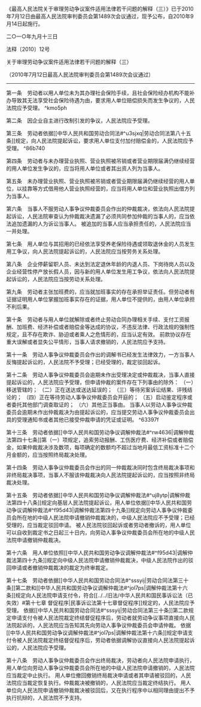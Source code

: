 《最高人民法院关于审理劳动争议案件适用法律若干问题的解释（三）》已于2010年7月12日由最高人民法院审判委员会第1489次会议通过，现予公布，自2010年9月14日起施行。

二○一○年九月十三日

法释〔2010〕12号

关于审理劳动争议案件适用法律若干问题的解释（三）

（2010年7月12日最高人民法院审判委员会第1489次会议通过）
___
第一条　劳动者以用人单位未为其办理社会保险手续，且社会保险经办机构不能补办导致其无法享受社会保险待遇为由，要求用人单位赔偿损失而发生争议的，人民法院应予受理。 ^kmo5ph

第二条　因企业自主进行改制引发的争议，人民法院应予受理。

第三条　劳动者依据[[中华人民共和国劳动合同法#^u3sjxq|劳动合同法第八十五条]]规定，向人民法院提起诉讼，要求用人单位支付加付赔偿金的，人民法院应予受理。 ^86b740

第四条　劳动者与未办理营业执照、营业执照被吊销或者营业期限届满仍继续经营的用人单位发生争议的，应当将用人单位或者其出资人列为当事人。

第五条　未办理营业执照、营业执照被吊销或者营业期限届满仍继续经营的用人单位，以挂靠等方式借用他人营业执照经营的，应当将用人单位和营业执照出借方列为当事人。

第六条　当事人不服劳动人事争议仲裁委员会作出的仲裁裁决，依法向人民法院提起诉讼，人民法院审查认为仲裁裁决遗漏了必须共同参加仲裁的当事人的，应当依法追加遗漏的人为诉讼当事人。
被追加的当事人应当承担责任的，人民法院应当一并处理。

第七条　用人单位与其招用的已经依法享受养老保险待遇或领取退休金的人员发生用工争议，向人民法院提起诉讼的，人民法院应当按劳务关系处理。

第八条　企业停薪留职人员、未达到法定退休年龄的内退人员、下岗待岗人员以及企业经营性停产放长假人员，因与新的用人单位发生用工争议，依法向人民法院提起诉讼的，人民法院应当按劳动关系处理。

第九条　劳动者主张加班费的，应当就加班事实的存在承担举证责任。但劳动者有证据证明用人单位掌握加班事实存在的证据，用人单位不提供的，由用人单位承担不利后果。

第十条　劳动者与用人单位就解除或者终止劳动合同办理相关手续、支付工资报酬、加班费、经济补偿或者赔偿金等达成的协议，不违反法律、行政法规的强制性规定，且不存在欺诈、胁迫或者乘人之危情形的，应当认定有效。
前款协议存在重大误解或者显失公平情形，当事人请求撤销的，人民法院应予支持。

第十一条　劳动人事争议仲裁委员会作出的调解书已经发生法律效力，一方当事人反悔提起诉讼的，人民法院不予受理；已经受理的，裁定驳回起诉。

第十二条　劳动人事争议仲裁委员会逾期未作出受理决定或仲裁裁决，当事人直接提起诉讼的，人民法院应予受理，但申请仲裁的案件存在下列事由的除外：
（一）移送管辖的；
（二）正在送达或送达延误的；
（三）等待另案诉讼结果、评残结论的；
（四）正在等待劳动人事争议仲裁委员会开庭的；
（五）启动鉴定程序或者委托其他部门调查取证的；
（六）其他正当事由。
当事人以劳动人事争议仲裁委员会逾期未作出仲裁裁决为由提起诉讼的，应当提交劳动人事争议仲裁委员会出具的受理通知书或者其他已接受仲裁申请的凭证或证明。 ^63397f

第十三条　劳动者依据[[中华人民共和国劳动争议调解仲裁法#^rw4636|调解仲裁法第四十七条]]第（一）项规定，追索劳动报酬、工伤医疗费、经济补偿或者赔偿金，如果仲裁裁决涉及数项，每项确定的数额均不超过当地月最低工资标准十二个月金额的，应当按照终局裁决处理。

第十四条　劳动人事争议仲裁委员会作出的同一仲裁裁决同时包含终局裁决事项和非终局裁决事项，当事人不服该仲裁裁决向人民法院提起诉讼的，应当按照非终局裁决处理。

第十五条　劳动者依据[[中华人民共和国劳动争议调解仲裁法#^uj8ytp|调解仲裁法第四十八条]]规定向基层人民法院提起诉讼，用人单位依据[[中华人民共和国劳动争议调解仲裁法#^f95d43|调解仲裁法第四十九条]]规定向劳动人事争议仲裁委员会所在地的中级人民法院申请撤销仲裁裁决的，中级人民法院应不予受理；已经受理的，应当裁定驳回申请。
被人民法院驳回起诉或者劳动者撤诉的，用人单位可以自收到裁定书之日起三十日内，向劳动人事争议仲裁委员会所在地的中级人民法院申请撤销仲裁裁决。

第十六条　用人单位依照[[中华人民共和国劳动争议调解仲裁法#^f95d43|调解仲裁法第四十九条]]规定向中级人民法院申请撤销仲裁裁决，中级人民法院作出的驳回申请或者撤销仲裁裁决的裁定为终审裁定。

第十七条　劳动者依据[[中华人民共和国劳动合同法#^sssyij|劳动合同法第三十条]]第二款和[[中华人民共和国劳动争议调解仲裁法#^jol7ps|调解仲裁法第十六条]]规定向人民法院申请支付令，符合[[../../旧法/中华人民共和国民事诉讼法（已失效）#第十七章 督促程序|民事诉讼法第十七章督促程序]]规定的，人民法院应予受理。
依据[[中华人民共和国劳动合同法#^sssyij|劳动合同法第三十条]]第二款规定申请支付令被人民法院裁定终结督促程序后，劳动者就劳动争议事项直接向人民法院起诉的，人民法院应当告知其先向劳动人事争议仲裁委员会申请仲裁。
依据[[中华人民共和国劳动争议调解仲裁法#^jol7ps|调解仲裁法第十六条]]规定申请支付令被人民法院裁定终结督促程序后，劳动者依据调解协议直接向人民法院提起诉讼的，人民法院应予受理。

第十八条　劳动人事争议仲裁委员会作出终局裁决，劳动者向人民法院申请执行，用人单位向劳动人事争议仲裁委员会所在地的中级人民法院申请撤销的，人民法院应当裁定中止执行。
用人单位撤回撤销终局裁决申请或者其申请被驳回的，人民法院应当裁定恢复执行。仲裁裁决被撤销的，人民法院应当裁定终结执行。
用人单位向人民法院申请撤销仲裁裁决被驳回后，又在执行程序中以相同理由提出不予执行抗辩的，人民法院不予支持。
